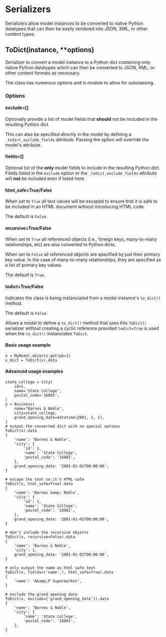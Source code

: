 # Serializers

Serializers allow model instances to be converted to native Python datatypes
that can then be easily rendered into JSON, XML, or other content types.


## ToDict(instance, **options)

Serializer to convert a model instance to a Python dict containing only native
Python datatypes which can then be converted to JSON, XML, or other content
formats as necessary.

The class has numerous options and is module to allow for subclassing.


### Options

#### exclude=[]

Optionally provide a list of model fields that **should** not be included in
the resulting Python dict.

This can also be specified directly in the model by defining a
`_todict_exclude_fields` attribute. Passing the option will override the
model's attribute.


#### fields=[]

Optional list of the **only** model fields to include in the resulting Python
dict. Fields listed in the `exclude` option or the `_todict_exclude_fields`
attribute will **not** be included even if listed here.


#### html_safe=True/False

When set to `True` all text values will be escaped to ensure that it is safe
to be included in an HTML document without introducing HTML code.

The default is `False`.


#### recursive=True/False

When set to `True` all referenced objects (i.e., foreign keys, many-to-many
relationships, etc) are also converted to Python dicts.

When set to `False` all referenced objects are specified by just their primary
key value. In the case of many-to-many relationships, they are specified as a
list of primary key values.

The default is `True`.


#### todict=True/False

Indicates the class is being instanciated from a model
instance's `to_dict()` method.

The default is `False`.

Allows a model to define a `to_dict()` method that uses this `ToDict()`
serializer without creating a cyclic reference provided `todict=True` is
used when the `to_dict()` instanciates `ToDict`.


#### Basic usage example

    x = MyModel.objects.get(pk=1)
    x_dict = ToDict(x).data


#### Advanced usage examples

    state_college = City(
        id=1,
        name='State College',
        postal_code='16801',
    )
    x = Business(
        name="Barnes & Noble",
        city=state_college,
        grand_opening_date=datetime(2001, 1, 1),
    )
    # output the converted dict with no special options
    ToDict(x).data
    {
        'name': 'Barnes & Noble',
        'city': {
            'id': 1,
            'name': 'State College',
            'postal_code': '16801',
        },
        grand_opening_date: '2001-01-01T00:00:00',
    }

    # escape the text so it's HTML safe
    ToDict(x, html_safe=True).data
    {
        'name': 'Barnes &amp; Noble',
        'city': {
            'id': 1,
            'name': 'State College',
            'postal_code': '16801',
        },
        grand_opening_date: '2001-01-01T00:00:00',
    }

    # don't include the recursive objects
    ToDict(x, recursive=False).data
    {
        'name': 'Barnes & Noble',
        'city': 1,
        grand_opening_date: '2001-01-01T00:00:00',
    }

    # only output the name as html safe text
    ToDict(x, fields=('name',), html_safe=True).data
    {
        'name': 'A&amp;P Supermarket',
    }

    # exclude the grand opening date
    ToDict(x, exclude=['grand_opening_date']).data
    {
        'name': 'Barnes & Noble',
        'city': {
            'name': 'State College',
            'postal_code': '16801',
        },
    }
